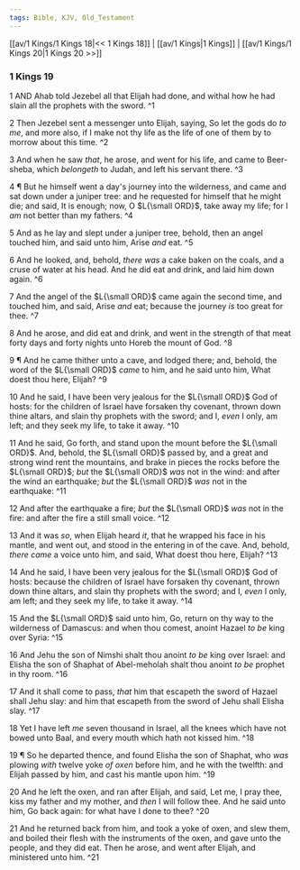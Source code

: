```yaml
---
tags: Bible, KJV, Old_Testament
---
```


[[av/1 Kings/1 Kings 18|<< 1 Kings 18]] | [[av/1 Kings|1 Kings]] | [[av/1 Kings/1 Kings 20|1 Kings 20 >>]]

### 1 Kings 19

1 AND Ahab told Jezebel all that Elijah had done, and withal how he had slain all the prophets with the sword. ^1

2 Then Jezebel sent a messenger unto Elijah, saying, So let the gods do _to_ _me_, and more also, if I make not thy life as the life of one of them by to morrow about this time. ^2

3 And when he saw _that_, he arose, and went for his life, and came to Beer-sheba, which _belongeth_ to Judah, and left his servant there. ^3

4 ¶ But he himself went a day's journey into the wilderness, and came and sat down under a juniper tree: and he requested for himself that he might die; and said, It is enough; now, O $L{\small ORD}$, take away my life; for I _am_ not better than my fathers. ^4

5 And as he lay and slept under a juniper tree, behold, then an angel touched him, and said unto him, Arise _and_ eat. ^5

6 And he looked, and, behold, _there_ _was_ a cake baken on the coals, and a cruse of water at his head. And he did eat and drink, and laid him down again. ^6

7 And the angel of the $L{\small ORD}$ came again the second time, and touched him, and said, Arise _and_ eat; because the journey _is_ too great for thee. ^7

8 And he arose, and did eat and drink, and went in the strength of that meat forty days and forty nights unto Horeb the mount of God. ^8

9 ¶ And he came thither unto a cave, and lodged there; and, behold, the word of the $L{\small ORD}$ _came_ to him, and he said unto him, What doest thou here, Elijah? ^9

10 And he said, I have been very jealous for the $L{\small ORD}$ God of hosts: for the children of Israel have forsaken thy covenant, thrown down thine altars, and slain thy prophets with the sword; and I, _even_ I only, am left; and they seek my life, to take it away. ^10

11 And he said, Go forth, and stand upon the mount before the $L{\small ORD}$. And, behold, the $L{\small ORD}$ passed by, and a great and strong wind rent the mountains, and brake in pieces the rocks before the $L{\small ORD}$; _but_ the $L{\small ORD}$ _was_ not in the wind: and after the wind an earthquake; _but_ the $L{\small ORD}$ _was_ not in the earthquake: ^11

12 And after the earthquake a fire; _but_ the $L{\small ORD}$ _was_ not in the fire: and after the fire a still small voice. ^12

13 And it was _so_, when Elijah heard _it_, that he wrapped his face in his mantle, and went out, and stood in the entering in of the cave. And, behold, _there_ _came_ a voice unto him, and said, What doest thou here, Elijah? ^13

14 And he said, I have been very jealous for the $L{\small ORD}$ God of hosts: because the children of Israel have forsaken thy covenant, thrown down thine altars, and slain thy prophets with the sword; and I, _even_ I only, am left; and they seek my life, to take it away. ^14

15 And the $L{\small ORD}$ said unto him, Go, return on thy way to the wilderness of Damascus: and when thou comest, anoint Hazael _to_ _be_ king over Syria: ^15

16 And Jehu the son of Nimshi shalt thou anoint _to_ _be_ king over Israel: and Elisha the son of Shaphat of Abel-meholah shalt thou anoint _to_ _be_ prophet in thy room. ^16

17 And it shall come to pass, _that_ him that escapeth the sword of Hazael shall Jehu slay: and him that escapeth from the sword of Jehu shall Elisha slay. ^17

18 Yet I have left _me_ seven thousand in Israel, all the knees which have not bowed unto Baal, and every mouth which hath not kissed him. ^18

19 ¶ So he departed thence, and found Elisha the son of Shaphat, who _was_ plowing _with_ twelve yoke _of_ _oxen_ before him, and he with the twelfth: and Elijah passed by him, and cast his mantle upon him. ^19

20 And he left the oxen, and ran after Elijah, and said, Let me, I pray thee, kiss my father and my mother, and _then_ I will follow thee. And he said unto him, Go back again: for what have I done to thee? ^20

21 And he returned back from him, and took a yoke of oxen, and slew them, and boiled their flesh with the instruments of the oxen, and gave unto the people, and they did eat. Then he arose, and went after Elijah, and ministered unto him. ^21
